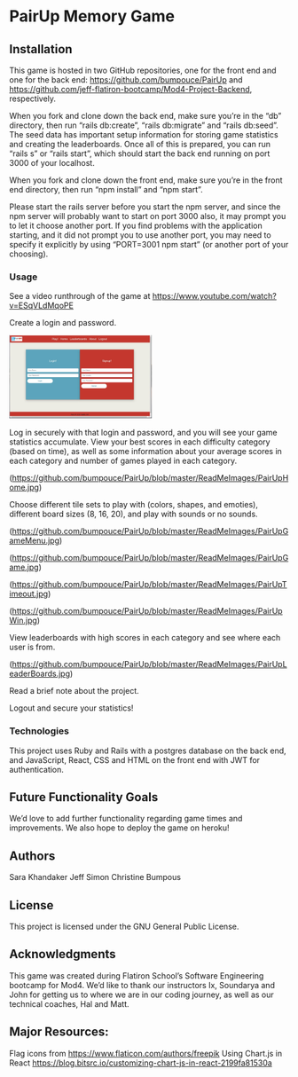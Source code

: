 # PairUp Memory Game

## Installation
This game is hosted in two GitHub repositories, one for the front end and one for the back end: https://github.com/bumpouce/PairUp and https://github.com/jeff-flatiron-bootcamp/Mod4-Project-Backend, respectively.

When you fork and clone down the back end, make sure you’re in the “db” directory, then run “rails db:create”, “rails db:migrate” and “rails db:seed”.  The seed data has important setup information for storing game statistics and creating the leaderboards.  Once all of this is prepared, you can run “rails s” or “rails start”, which should start the back end running on port 3000 of your localhost.                                        

When you fork and clone down the front end, make sure you’re in the front end directory, then run “npm install” and “npm start”.

Please start the rails server before you start the npm server, and since the npm server will probably want to start on port 3000 also, it may prompt you to let it choose another port.  If you find problems with the application starting, and it did not prompt you to use another port, you may need to specify it explicitly by using “PORT=3001 npm start” (or another port of your choosing).


### Usage

See a video runthrough of the game at https://www.youtube.com/watch?v=ESqVLdMqoPE

Create a login and password.

<img src="https://github.com/bumpouce/PairUp/blob/master/ReadMeImages/PairUpLogin.jpg" height="150px">

Log in securely with that login and password, and you will see your game statistics accumulate.  View your best scores in each difficulty category (based on time), as well as some information about your average scores in each category and number of games played in each category.

(https://github.com/bumpouce/PairUp/blob/master/ReadMeImages/PairUpHome.jpg)

Choose different tile sets to play with (colors, shapes, and emoties), different board sizes (8, 16, 20), and play with sounds or no sounds.

(https://github.com/bumpouce/PairUp/blob/master/ReadMeImages/PairUpGameMenu.jpg)

(https://github.com/bumpouce/PairUp/blob/master/ReadMeImages/PairUpGame.jpg)

(https://github.com/bumpouce/PairUp/blob/master/ReadMeImages/PairUpTimeout.jpg)

(https://github.com/bumpouce/PairUp/blob/master/ReadMeImages/PairUpWin.jpg)

View leaderboards with high scores in each category and see where each user is from.

(https://github.com/bumpouce/PairUp/blob/master/ReadMeImages/PairUpLeaderBoards.jpg)

Read a brief note about the project.

Logout and secure your statistics! 


### Technologies

This project uses Ruby and Rails with a postgres database on the back end, and JavaScript, React, CSS and HTML on the front end with JWT for authentication.
                       

## Future Functionality Goals
                          
We’d love to add further functionality regarding game times and improvements.  We also hope to deploy the game on heroku!


## Authors
Sara Khandaker
Jeff Simon
Christine Bumpous


## License

This project is licensed under the GNU General Public License.

                          
## Acknowledgments                                      

This game was created during Flatiron School’s Software Engineering bootcamp for Mod4.  We’d like to thank our instructors Ix, Soundarya and John for getting us to where we are in our coding journey, as well as our technical coaches, Hal and Matt.

## Major Resources:
Flag icons from https://www.flaticon.com/authors/freepik
Using Chart.js in React https://blog.bitsrc.io/customizing-chart-js-in-react-2199fa81530a
